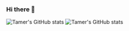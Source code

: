 ### Hi there 👋

<!--
**dqos/dqos** is a ✨ _special_ ✨ repository because its `README.md` (this file) appears on your GitHub profile.

Here are some ideas to get you started:

- 🔭 I’m currently working on ...
- 🌱 I’m currently learning ...
- 👯 I’m looking to collaborate on ...
- 🤔 I’m looking for help with ...
- 💬 Ask me about ...
- 📫 How to reach me: ...
- 😄 Pronouns: ...
- ⚡ Fun fact: ...
-->

![Tamer's GitHub stats](https://github-readme-stats.vercel.app/api?username=dqos&theme=shades-of-purple)
![Tamer's GitHub stats](https://github-readme-stats.vercel.app/api/top-langs/?username=dqos&theme=shades-of-purple)
